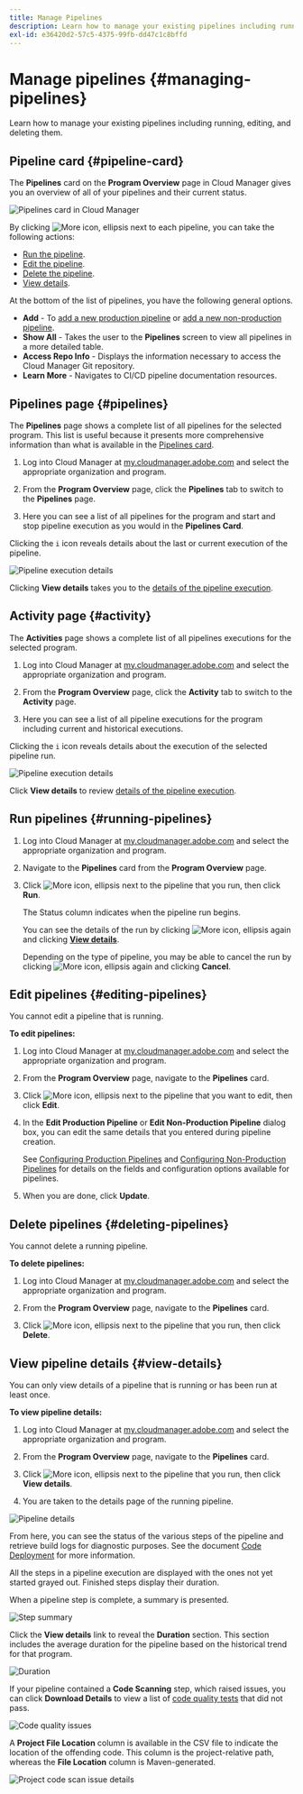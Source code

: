 ```yaml
---
title: Manage Pipelines
description: Learn how to manage your existing pipelines including running, editing, and deleting them.
exl-id: e36420d2-57c5-4375-99fb-dd47c1c8bffd
---
```


# Manage pipelines {#managing-pipelines}

Learn how to manage your existing pipelines including running, editing, and deleting them.

## Pipeline card {#pipeline-card}

The **Pipelines** card on the **Program Overview** page in Cloud Manager gives you an overview of all of your pipelines and their current status.

![Pipelines card in Cloud Manager](/help/assets/configure-pipelines/pipelines-card.png)

By clicking ![More icon, ellipsis](https://spectrum.adobe.com/static/icons/workflow_18/Smock_More_18_N.svg) next to each pipeline, you can take the following actions:

* [Run the pipeline](#running-pipelines).
* [Edit the pipeline](#editing-pipelines).
* [Delete the pipeline](#deleting-pipelines).
* [View details](#view-details).

At the bottom of the list of pipelines, you have the following general options.

* **Add** - To [add a new production pipeline](/help/using/production-pipelines.md) or [add a new non-production pipeline](/help/using/non-production-pipelines.md).
* **Show All** - Takes the user to the **Pipelines** screen to view all pipelines in a more detailed table.
* **Access Repo Info** - Displays the information necessary to access the Cloud Manager Git repository.
* **Learn More** - Navigates to CI/CD pipeline documentation resources.

## Pipelines page {#pipelines}

The **Pipelines** page shows a complete list of all pipelines for the selected program. This list is useful because it presents more comprehensive information than what is available in the [Pipelines card](#pipeline-card).

1. Log into Cloud Manager at [my.cloudmanager.adobe.com](https://my.cloudmanager.adobe.com/) and select the appropriate organization and program.

1. From the **Program Overview** page, click the **Pipelines** tab to switch to the **Pipelines** page.

1. Here you can see a list of all pipelines for the program and start and stop pipeline execution as you would in the **Pipelines Card**.

Clicking the `i` icon reveals details about the last or current execution of the pipeline.

![Pipeline execution details](/help/assets/configure-pipelines/pipeline-status.png)

Clicking **View details** takes you to the [details of the pipeline execution](#view-details).

## Activity page {#activity}

The **Activities** page shows a complete list of all pipelines executions for the selected program.

1. Log into Cloud Manager at [my.cloudmanager.adobe.com](https://my.cloudmanager.adobe.com/) and select the appropriate organization and program.

1. From the **Program Overview** page, click the **Activity** tab to switch to the **Activity** page.

1. Here you can see a list of all pipeline executions for the program including current and historical executions.

Clicking the `i` icon reveals details about the execution of the selected pipeline run.

![Pipeline execution details](/help/assets/configure-pipelines/pipeline-activity.png)

Click **View details** to review [details of the pipeline execution](#view-details).

## Run pipelines {#running-pipelines}

1. Log into Cloud Manager at [my.cloudmanager.adobe.com](https://my.cloudmanager.adobe.com/) and select the appropriate organization and program.
1. Navigate to the **Pipelines** card from the **Program Overview** page.
1. Click ![More icon, ellipsis](https://spectrum.adobe.com/static/icons/workflow_18/Smock_More_18_N.svg) next to the pipeline that you run, then click **Run**.

    The Status column indicates when the pipeline run begins.

    You can see the details of the run by clicking ![More icon, ellipsis](https://spectrum.adobe.com/static/icons/workflow_18/Smock_More_18_N.svg) again and clicking **[View details](#view-details)**.

    Depending on the type of pipeline, you may be able to cancel the run by clicking ![More icon, ellipsis](https://spectrum.adobe.com/static/icons/workflow_18/Smock_More_18_N.svg) again and clicking **Cancel**.

## Edit pipelines {#editing-pipelines}

You cannot edit a pipeline that is running.

**To edit pipelines:**

1. Log into Cloud Manager at [my.cloudmanager.adobe.com](https://my.cloudmanager.adobe.com/) and select the appropriate organization and program.

1. From the **Program Overview** page, navigate to the **Pipelines** card.

1. Click ![More icon, ellipsis](https://spectrum.adobe.com/static/icons/workflow_18/Smock_More_18_N.svg) next to the pipeline that you want to edit, then click **Edit**.

1. In the **Edit Production Pipeline** or **Edit Non-Production Pipeline** dialog box, you can edit the same details that you entered during pipeline creation.

    See [Configuring Production Pipelines](/help/using/production-pipelines.md) and [Configuring Non-Production Pipelines](/help/using/non-production-pipelines.md) for details on the fields and configuration options available for pipelines.

1. When you are done, click **Update**.

## Delete pipelines {#deleting-pipelines}

You cannot delete a running pipeline.

**To delete pipelines:**

1. Log into Cloud Manager at [my.cloudmanager.adobe.com](https://my.cloudmanager.adobe.com/) and select the appropriate organization and program.

1. From the **Program Overview** page, navigate to the **Pipelines** card.

1. Click ![More icon, ellipsis](https://spectrum.adobe.com/static/icons/workflow_18/Smock_More_18_N.svg) next to the pipeline that you run, then click **Delete**.


## View pipeline details {#view-details}

You can only view details of a pipeline that is running or has been run at least once.

**To view pipeline details:**

1. Log into Cloud Manager at [my.cloudmanager.adobe.com](https://my.cloudmanager.adobe.com/) and select the appropriate organization and program.

1. From the **Program Overview** page, navigate to the **Pipelines** card.

1. Click ![More icon, ellipsis](https://spectrum.adobe.com/static/icons/workflow_18/Smock_More_18_N.svg) next to the pipeline that you run, then click **View details**.

1. You are taken to the details page of the running pipeline.

![Pipeline details](/help/assets/configure-pipelines/pipeline-running-details.png)

From here, you can see the status of the various steps of the pipeline and retrieve build logs for diagnostic purposes. See the document [Code Deployment](/help/using/code-deployment.md) for more information.

All the steps in a pipeline execution are displayed with the ones not yet started grayed out. Finished steps display their duration.

When a pipeline step is complete, a summary is presented.

![Step summary](/help/assets/configure-pipelines/pipeline-step.png)

Click the **View details** link to reveal the **Duration** section. This section includes the average duration for the pipeline based on the historical trend for that program.

![Duration](/help/assets/configure-pipelines/duration.png)

If your pipeline contained a **Code Scanning** step, which raised issues, you can click **Download Details** to view a list of [code quality tests](/help/using/code-quality-testing.md) that did not pass.

![Code quality issues](assets/managing-pipelines-code-quality-issues.png)

A **Project File Location** column is available in the CSV file to indicate the location of the offending code. This column is the project-relative path, whereas the **File Location** column is Maven-generated.

![Project code scan issue details](assets/managing-pipelines-code-quality-details.png)
